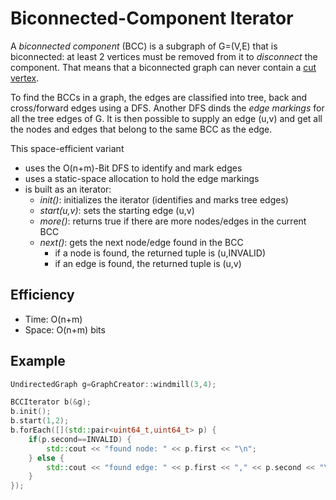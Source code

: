 Biconnected-Component Iterator
===
A *biconnected component* (BCC) is a subgraph of G=(V,E) that is biconnected: at least 2 vertices must be removed from it to *disconnect* the component. That means that a biconnected graph can never contain a [cut vertex](cut-vertex-iterator.md).

To find the BCCs in a graph, the edges are classified into tree, back and cross/forward edges using a DFS. Another DFS dinds the *edge markings* for all the tree edges of G. It is then possible to supply an edge (u,v) and get all the nodes and edges that belong to the same BCC as the edge.

This space-efficient variant
- uses the O(n+m)-Bit DFS to identify and mark edges
- uses a static-space allocation to hold the edge markings
- is built as an iterator:
    - *init()*: initializes the iterator (identifies and marks tree edges)
    - *start(u,v)*: sets the starting edge (u,v)
    - *more()*: returns true if there are more nodes/edges in the current BCC
    - *next()*: gets the next node/edge found in the BCC
        - if a node is found, the returned tuple is (u,INVALID)
        - if an edge is found, the returned tuple is (u,v)

## Efficiency
* Time: O(n+m)
* Space: O(n+m) bits

## Example
```cpp
UndirectedGraph g=GraphCreator::windmill(3,4);

BCCIterator b(&g);
b.init();
b.start(1,2);
b.forEach([](std::pair<uint64_t,uint64_t> p) {
    if(p.second==INVALID) {
        std::cout << "found node: " << p.first << "\n";
    } else {
        std::cout << "found edge: " << p.first << "," << p.second << "\n";
    }
});
```